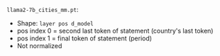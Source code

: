 `llama2-7b_cities_mm.pt`:
- Shape: `layer pos d_model`
- pos index 0 = second last token of statement (country's last token)
- pos index 1 = final token of statement (period)
- Not normalized
